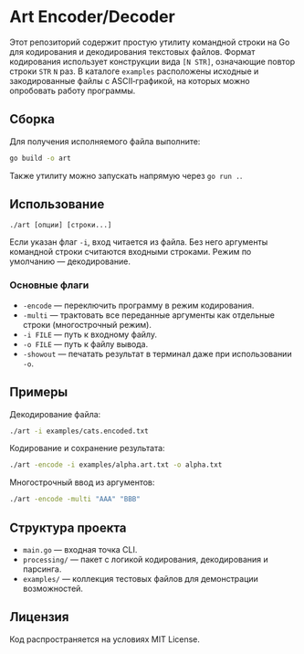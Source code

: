 # Art Encoder/Decoder

Этот репозиторий содержит простую утилиту командной строки на Go для кодирования и декодирования текстовых файлов. Формат кодирования использует конструкции вида `[N STR]`, означающие повтор строки `STR` `N` раз. В каталоге `examples` расположены исходные и закодированные файлы с ASCII‑графикой, на которых можно опробовать работу программы.

## Сборка

Для получения исполняемого файла выполните:

```bash
go build -o art
```

Также утилиту можно запускать напрямую через `go run .`.

## Использование

```
./art [опции] [строки...]
```

Если указан флаг `-i`, вход читается из файла. Без него аргументы командной строки считаются входными строками. Режим по умолчанию — декодирование.

### Основные флаги

- `-encode` — переключить программу в режим кодирования.
- `-multi`  — трактовать все переданные аргументы как отдельные строки (многострочный режим).
- `-i FILE` — путь к входному файлу.
- `-o FILE` — путь к файлу вывода.
- `-showout` — печатать результат в терминал даже при использовании `-o`.

## Примеры

Декодирование файла:

```bash
./art -i examples/cats.encoded.txt
```

Кодирование и сохранение результата:

```bash
./art -encode -i examples/alpha.art.txt -o alpha.txt
```

Многострочный ввод из аргументов:

```bash
./art -encode -multi "AAA" "BBB"
```

## Структура проекта

- `main.go` — входная точка CLI.
- `processing/` — пакет с логикой кодирования, декодирования и парсинга.
- `examples/` — коллекция тестовых файлов для демонстрации возможностей.

## Лицензия

Код распространяется на условиях MIT License.
